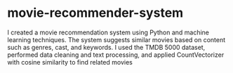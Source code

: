 # movie-recommender-system
I created a movie recommendation system using Python and machine learning techniques. The system suggests similar movies based on content such as genres, cast, and keywords. I used the TMDB 5000 dataset, performed data cleaning and text processing, and applied CountVectorizer with cosine similarity to find related movies
